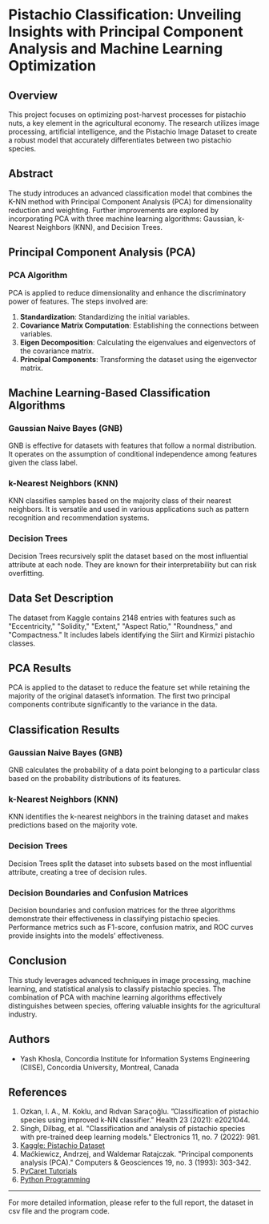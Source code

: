 # Pistachio Classification: Unveiling Insights with Principal Component Analysis and Machine Learning Optimization

## Overview
This project focuses on optimizing post-harvest processes for pistachio nuts, a key element in the agricultural economy. The research utilizes image processing, artificial intelligence, and the Pistachio Image Dataset to create a robust model that accurately differentiates between two pistachio species.

## Abstract
The study introduces an advanced classification model that combines the K-NN method with Principal Component Analysis (PCA) for dimensionality reduction and weighting. Further improvements are explored by incorporating PCA with three machine learning algorithms: Gaussian, k-Nearest Neighbors (KNN), and Decision Trees.

## Principal Component Analysis (PCA)
### PCA Algorithm
PCA is applied to reduce dimensionality and enhance the discriminatory power of features. The steps involved are:
1. **Standardization**: Standardizing the initial variables.
2. **Covariance Matrix Computation**: Establishing the connections between variables.
3. **Eigen Decomposition**: Calculating the eigenvalues and eigenvectors of the covariance matrix.
4. **Principal Components**: Transforming the dataset using the eigenvector matrix.

## Machine Learning-Based Classification Algorithms
### Gaussian Naive Bayes (GNB)
GNB is effective for datasets with features that follow a normal distribution. It operates on the assumption of conditional independence among features given the class label.

### k-Nearest Neighbors (KNN)
KNN classifies samples based on the majority class of their nearest neighbors. It is versatile and used in various applications such as pattern recognition and recommendation systems.

### Decision Trees
Decision Trees recursively split the dataset based on the most influential attribute at each node. They are known for their interpretability but can risk overfitting.

## Data Set Description
The dataset from Kaggle contains 2148 entries with features such as "Eccentricity," "Solidity," "Extent," "Aspect Ratio," "Roundness," and "Compactness." It includes labels identifying the Siirt and Kirmizi pistachio classes.

## PCA Results
PCA is applied to the dataset to reduce the feature set while retaining the majority of the original dataset’s information. The first two principal components contribute significantly to the variance in the data.

## Classification Results
### Gaussian Naive Bayes (GNB)
GNB calculates the probability of a data point belonging to a particular class based on the probability distributions of its features.

### k-Nearest Neighbors (KNN)
KNN identifies the k-nearest neighbors in the training dataset and makes predictions based on the majority vote.

### Decision Trees
Decision Trees split the dataset into subsets based on the most influential attribute, creating a tree of decision rules.

### Decision Boundaries and Confusion Matrices
Decision boundaries and confusion matrices for the three algorithms demonstrate their effectiveness in classifying pistachio species. Performance metrics such as F1-score, confusion matrix, and ROC curves provide insights into the models’ effectiveness.

## Conclusion
This study leverages advanced techniques in image processing, machine learning, and statistical analysis to classify pistachio species. The combination of PCA with machine learning algorithms effectively distinguishes between species, offering valuable insights for the agricultural industry.

## Authors
- Yash Khosla, Concordia Institute for Information Systems Engineering (CIISE), Concordia University, Montreal, Canada


## References
1. Ozkan, I. A., M. Koklu, and Rıdvan Saraçoğlu. ”Classification of pistachio species using improved k-NN classifier.” Health 23 (2021): e2021044.
2. Singh, Dilbag, et al. "Classification and analysis of pistachio species with pre-trained deep learning models." Electronics 11, no. 7 (2022): 981.
3. [Kaggle: Pistachio Dataset](https://www.kaggle.com/datasets/muratkokludataset/pistachio-dataset/data)
4. Maćkiewicz, Andrzej, and Waldemar Ratajczak. "Principal components analysis (PCA)." Computers & Geosciences 19, no. 3 (1993): 303-342.
5. [PyCaret Tutorials](https://github.com/pycaret/pycaret/tree/master/tutorials)
6. [Python Programming](https://pythonprogramming.net/machine-learning-tutorial-python-introduction/)

---------------------------------------------------------------------------

For more detailed information, please refer to the full report, the dataset in csv file and the program code. 
